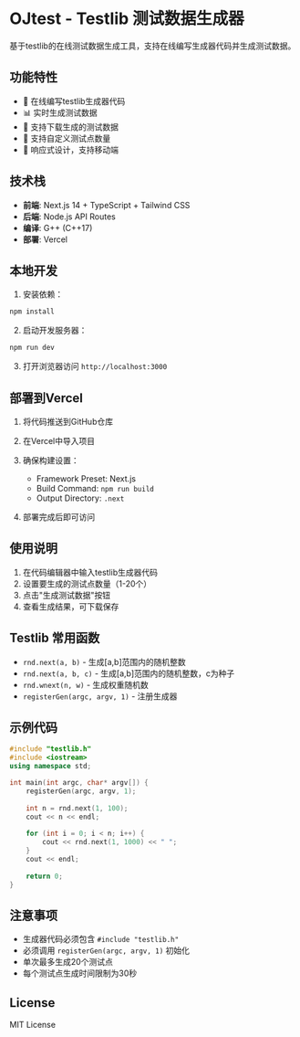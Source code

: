# OJtest - Testlib 测试数据生成器

基于testlib的在线测试数据生成工具，支持在线编写生成器代码并生成测试数据。

## 功能特性

- 🚀 在线编写testlib生成器代码
- 📊 实时生成测试数据
- 💾 支持下载生成的测试数据
- 🎯 支持自定义测试点数量
- 📱 响应式设计，支持移动端

## 技术栈

- **前端**: Next.js 14 + TypeScript + Tailwind CSS
- **后端**: Node.js API Routes
- **编译**: G++ (C++17)
- **部署**: Vercel

## 本地开发

1. 安装依赖：
```bash
npm install
```

2. 启动开发服务器：
```bash
npm run dev
```

3. 打开浏览器访问 `http://localhost:3000`

## 部署到Vercel

1. 将代码推送到GitHub仓库

2. 在Vercel中导入项目

3. 确保构建设置：
   - Framework Preset: Next.js
   - Build Command: `npm run build`
   - Output Directory: `.next`

4. 部署完成后即可访问

## 使用说明

1. 在代码编辑器中输入testlib生成器代码
2. 设置要生成的测试点数量（1-20个）
3. 点击"生成测试数据"按钮
4. 查看生成结果，可下载保存

## Testlib 常用函数

- `rnd.next(a, b)` - 生成[a,b]范围内的随机整数
- `rnd.next(a, b, c)` - 生成[a,b]范围内的随机整数，c为种子
- `rnd.wnext(n, w)` - 生成权重随机数
- `registerGen(argc, argv, 1)` - 注册生成器

## 示例代码

```cpp
#include "testlib.h"
#include <iostream>
using namespace std;

int main(int argc, char* argv[]) {
    registerGen(argc, argv, 1);
    
    int n = rnd.next(1, 100);
    cout << n << endl;
    
    for (int i = 0; i < n; i++) {
        cout << rnd.next(1, 1000) << " ";
    }
    cout << endl;
    
    return 0;
}
```

## 注意事项

- 生成器代码必须包含 `#include "testlib.h"`
- 必须调用 `registerGen(argc, argv, 1)` 初始化
- 单次最多生成20个测试点
- 每个测试点生成时间限制为30秒

## License

MIT License